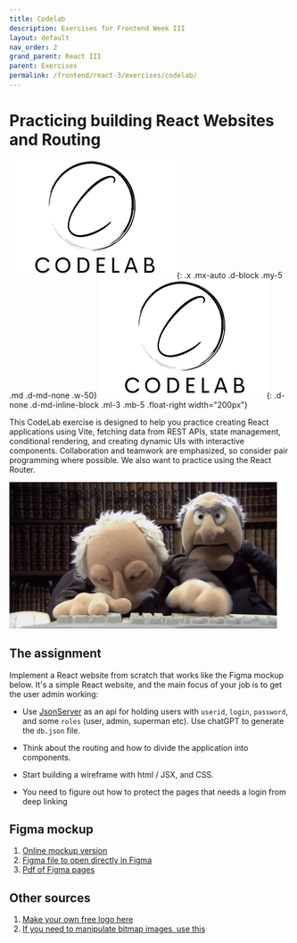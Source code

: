 ```yaml
---
title: Codelab 
description: Exercises for Frontend Week III
layout: default
nav_order: 2
grand_parent: React III
parent: Exercises
permalink: /frontend/react-3/exercises/codelab/
---
```


# Practicing building React Websites and Routing

![Codelab](./images/codelab.png){: .x .mx-auto .d-block .my-5 .md .d-md-none .w-50}
![Codelab](./images/codelab.png){: .d-none .d-md-inline-block .ml-3 .mb-5 .float-right width="200px"}

This CodeLab exercise is designed to help you practice creating React applications using Vite, fetching data from REST APIs, state management, conditional rendering, and creating dynamic UIs with interactive components. Collaboration and teamwork are emphasized, so consider pair programming where possible. We also want to practice using the React Router.

![codelab_school_exercise](../../../deepdive-1/exercises/images/pairprogramming.gif)  

## The assignment

Implement a React website from scratch that works like the Figma mockup below.
It's a simple React website, and the main focus of your job is to get the user admin working:

- Use [JsonServer](../../../toolbox/react/json-server.md) as an api for holding users with `userid`, `login`, `password`, and some `roles` (user, admin, superman etc). Use chatGPT to generate the `db.json` file.

- Think about the routing and how to divide the application into components.
- Start building a wireframe with html / JSX, and CSS.
- You need to figure out how to protect the pages that needs a login from deep linking

## Figma mockup

1. [Online mockup version](https://www.figma.com/proto/azlsprXp9ltmTvGTT2mNvL/UserAdmin?node-id=0-1&t=2nJiqCVeF3JntB0z-1)
2. [Figma file to open directly in Figma](../docs/bornholmertours.fig)
3. [Pdf of Figma pages](../docs/bornholmertours.pdf)

## Other sources

1. [Make your own free logo here](https://myfreelogomaker.com/)
2. [If you need to manipulate bitmap images, use this](https://www.gimp.org/)
